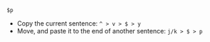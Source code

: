 `$p`
- Copy the current sentence: `^ > v > $ > y`
- Move, and paste it to the end of another sentence: `j/k > $ > p`
